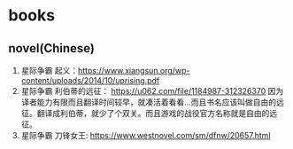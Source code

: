 # books

## novel(Chinese)

1. 星际争霸 起义：https://www.xiangsun.org/wp-content/uploads/2014/10/uprising.pdf
2. 星际争霸 利伯蒂的远征： https://u062.com/file/1184987-312326370 因为译者能力有限而且翻译时间较早，就凑活着看看...而且书名应该叫做自由的远征。翻译成利伯蒂，就少了个双关。而且游戏的战役官方名称就是自由的远征。
3. 星际争霸 刀锋女王: https://www.westnovel.com/sm/dfnw/20657.html
